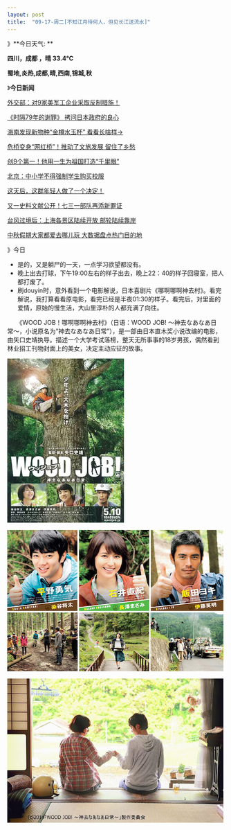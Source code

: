 ```yaml
---
layout: post
title:  "09-17-周二[不知江月待何人，但见长江送流水]"
---
```




》**今日天气:           **

**四川，成都 ，晴 33.4℃**        

**蜀地,炎热,成都,晴,西南,锦城,秋**

》**今日新闻**

[外交部：对9家美军工企业采取反制措施！](https://news.china.com/domestic/945/20240918/47235944.html)

[《时隔79年的谢罪》 拷问日本政府的良心](https://news.china.com/domestic/945/20240918/47234892.html)

[海南发现新物种“金樽水玉杯” 看看长啥样→](https://news.china.com/domestic/945/20240918/47235136.html)

[危桥变身“网红桥”！推动了文旅发展 留住了乡愁](https://news.china.com/domestic/945/20240918/47233512.html)

[创9个第一！他用一生为祖国打造“千里眼”](https://news.china.com/domestic/945/20240918/47232932.html)

[北京：中小学不得强制学生购买校服](https://news.china.com/domestic/945/20240918/47232272.html)

[这天后，这群年轻人做了一个决定！](https://news.china.com/domestic/945/20240918/47232403.html)

[又一史料文献公开！七三一部队再添新罪证](https://news.china.com/domestic/945/20240918/47232719.html)

[台风过境后：上海各景区陆续开放 邮轮陆续靠岸](https://news.china.com/domestic/945/20240918/47231271.html)

[中秋假期大家都爱去哪儿玩 大数据盘点热门目的地](https://news.china.com/domestic/945/20240918/47231596.html)



》今日

- 是的，又是躺尸的一天，一点学习欲望都没有。
- 晚上出去打球，下午19:00左右的样子出去，晚上22：40的样子回寝室，把人都打废了。
- 刷douyin时，意外看到一个电影解说，日本喜剧片《哪啊哪啊神去村》。看完解说，我打算看看原电影，看完已经是半夜01:30的样子。看完后，对里面的爱情，原始的慢生活，大山里淳朴的人都充满了向往。





　　《WOOD JOB！哪啊哪啊神去村》（日语：WOOD JOB! 〜神去なあなあ日常〜，小说原名为“神去なあなあ日常”），是一部由日本直木奖小说改编的电影，由矢口史靖执导。描述一个大学考试落榜，整天无所事事的18岁男孩，偶然看到林业招工刊物封面上的美女，决定主动应征的故事。

![哪啊哪啊神去村](https://raw.githubusercontent.com/i1oveyou/2024-year/master/_posts/09.September/img/p2212173720.webp)

![wjcast.jpg](https://raw.githubusercontent.com/i1oveyou/2024-year/master/_posts/09.September/img/wjcast.jpg)

![140801_w50x.jpg](https://raw.githubusercontent.com/i1oveyou/2024-year/master/_posts/09.September/img/140801_w50x.jpg)

